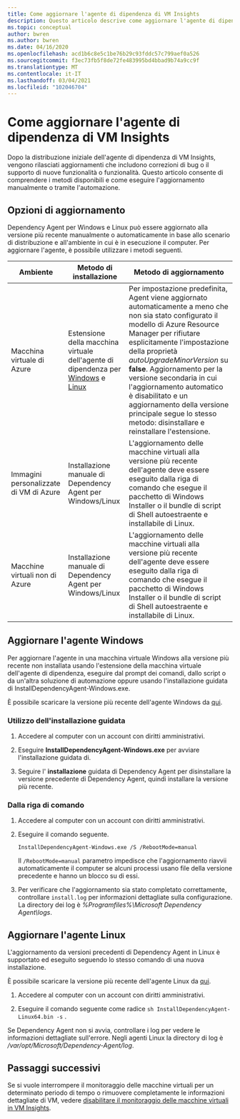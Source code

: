 ```yaml
---
title: Come aggiornare l'agente di dipendenza di VM Insights
description: Questo articolo descrive come aggiornare l'agente di dipendenza di VM Insights tramite la riga di comando, l'installazione guidata e altri metodi.
ms.topic: conceptual
author: bwren
ms.author: bwren
ms.date: 04/16/2020
ms.openlocfilehash: acd1b6c8e5c1be76b29c93fddc57c799aef0a526
ms.sourcegitcommit: f3ec73fb5f8de72fe483995bd4bbad9b74a9cc9f
ms.translationtype: MT
ms.contentlocale: it-IT
ms.lasthandoff: 03/04/2021
ms.locfileid: "102046704"
---
```

# <a name="how-to-upgrade-the-vm-insights-dependency-agent"></a>Come aggiornare l'agente di dipendenza di VM Insights

Dopo la distribuzione iniziale dell'agente di dipendenza di VM Insights, vengono rilasciati aggiornamenti che includono correzioni di bug o il supporto di nuove funzionalità o funzionalità.  Questo articolo consente di comprendere i metodi disponibili e come eseguire l'aggiornamento manualmente o tramite l'automazione.

## <a name="upgrade-options"></a>Opzioni di aggiornamento 

Dependency Agent per Windows e Linux può essere aggiornato alla versione più recente manualmente o automaticamente in base allo scenario di distribuzione e all'ambiente in cui è in esecuzione il computer. Per aggiornare l'agente, è possibile utilizzare i metodi seguenti.

|Ambiente |Metodo di installazione |Metodo di aggiornamento |
|------------|--------------------|---------------|
|Macchina virtuale di Azure | Estensione della macchina virtuale dell'agente di dipendenza per [Windows](../../virtual-machines/extensions/agent-dependency-windows.md) e [Linux](../../virtual-machines/extensions/agent-dependency-linux.md) | Per impostazione predefinita, Agent viene aggiornato automaticamente a meno che non sia stato configurato il modello di Azure Resource Manager per rifiutare esplicitamente l'impostazione della proprietà *autoUpgradeMinorVersion* su **false**. Aggiornamento per la versione secondaria in cui l'aggiornamento automatico è disabilitato e un aggiornamento della versione principale segue lo stesso metodo: disinstallare e reinstallare l'estensione. |
| Immagini personalizzate di VM di Azure | Installazione manuale di Dependency Agent per Windows/Linux | L'aggiornamento delle macchine virtuali alla versione più recente dell'agente deve essere eseguito dalla riga di comando che esegue il pacchetto di Windows Installer o il bundle di script di Shell autoestraente e installabile di Linux.|
| Macchine virtuali non di Azure | Installazione manuale di Dependency Agent per Windows/Linux | L'aggiornamento delle macchine virtuali alla versione più recente dell'agente deve essere eseguito dalla riga di comando che esegue il pacchetto di Windows Installer o il bundle di script di Shell autoestraente e installabile di Linux. |

## <a name="upgrade-windows-agent"></a>Aggiornare l'agente Windows 

Per aggiornare l'agente in una macchina virtuale Windows alla versione più recente non installata usando l'estensione della macchina virtuale dell'agente di dipendenza, eseguire dal prompt dei comandi, dallo script o da un'altra soluzione di automazione oppure usando l'installazione guidata di InstallDependencyAgent-Windows.exe.  

È possibile scaricare la versione più recente dell'agente Windows da [qui](https://aka.ms/dependencyagentwindows).

### <a name="using-the-setup-wizard"></a>Utilizzo dell'installazione guidata

1. Accedere al computer con un account con diritti amministrativi.

2. Eseguire **InstallDependencyAgent-Windows.exe** per avviare l'installazione guidata di.
   
3. Seguire l' **installazione** guidata di Dependency Agent per disinstallare la versione precedente di Dependency Agent, quindi installare la versione più recente.


### <a name="from-the-command-line"></a>Dalla riga di comando

1. Accedere al computer con un account con diritti amministrativi.

2. Eseguire il comando seguente.

    ```dos
    InstallDependencyAgent-Windows.exe /S /RebootMode=manual
    ```

    Il `/RebootMode=manual` parametro impedisce che l'aggiornamento riavvii automaticamente il computer se alcuni processi usano file della versione precedente e hanno un blocco su di essi. 

3. Per verificare che l'aggiornamento sia stato completato correttamente, controllare `install.log` per informazioni dettagliate sulla configurazione. La directory dei log è *%Programfiles%\Microsoft Dependency Agent\logs*.

## <a name="upgrade-linux-agent"></a>Aggiornare l'agente Linux 

L'aggiornamento da versioni precedenti di Dependency Agent in Linux è supportato ed eseguito seguendo lo stesso comando di una nuova installazione.

È possibile scaricare la versione più recente dell'agente Linux da [qui](https://aka.ms/dependencyagentlinux).

1. Accedere al computer con un account con diritti amministrativi.

2. Eseguire il comando seguente come radice `sh InstallDependencyAgent-Linux64.bin -s` . 

Se Dependency Agent non si avvia, controllare i log per vedere le informazioni dettagliate sull'errore. Negli agenti Linux la directory di log è */var/opt/Microsoft/Dependency-Agent/log*. 

## <a name="next-steps"></a>Passaggi successivi

Se si vuole interrompere il monitoraggio delle macchine virtuali per un determinato periodo di tempo o rimuovere completamente le informazioni dettagliate di VM, vedere [disabilitare il monitoraggio delle macchine virtuali in VM Insights](../vm/vminsights-optout.md).

